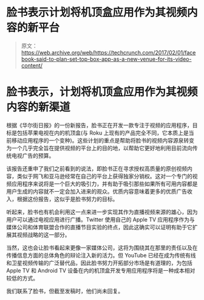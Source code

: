 # 脸书表示计划将机顶盒应用作为其视频内容的新平台 

> 原文：<https://web.archive.org/web/https://techcrunch.com/2017/02/01/facebook-said-to-plan-set-top-box-app-as-a-new-venue-for-its-video-content/>

# 脸书表示，计划将机顶盒应用作为其视频内容的新渠道

根据《华尔街日报》的一份新报告，脸书正在开发一款专注于视频的应用程序，目标是包括苹果电视在内的机顶盒(与 Roku 上现有的产品完全不同，它本质上是当前移动应用程序的一个变种)。这些计划的重点是帮助将脸书的视频内容源泉转变为一个几乎完全旨在提供视频的平台上的目的地，以帮助它更好地利用目前流向传统电视广告的预算。

该报告还重申了我们之前看到的说法，即脸书正在寻求授权高质量的原创视频内容，类似于网飞和亚马逊经常在自己的平台上获得独家分销权。这对一个专门的视频应用程序来说将是一个巨大的吸引力，并有助于吸引那些如果所有可用内容都是用户生成的内容就不一定会加入进来的观众。优质内容意味着更多的优质广告收入，根据这份报告，这似乎是脸书努力的目标。

听起来，脸书也有机会利用这一点来进一步实现其作为直播视频来源的雄心，因为用户可以通过电视应用进行广播。Twitter 使用自己的 Apple TV 应用程序作为与媒体公司和体育联盟合作的直播节目实验的终点，因此这确实可以证明有助于它扩展其视频战略的这一部分。

当然，这也会让脸书看起来更像一家媒体公司，这将为围绕其在那里的责任以及在传播信息方面的总体角色的辩论注入新的活力。但 YouTube 已经在成为传统有线和卫星视频传输的广泛替代品，因此脸书努力开拓部分市场是有道理的，为包括 Apple TV 和 Android TV 设备在内的机顶盒开发专用应用程序将是一种成本相对较低的方式。

我们联系了脸书，但截至发稿时，他们尚未回复。